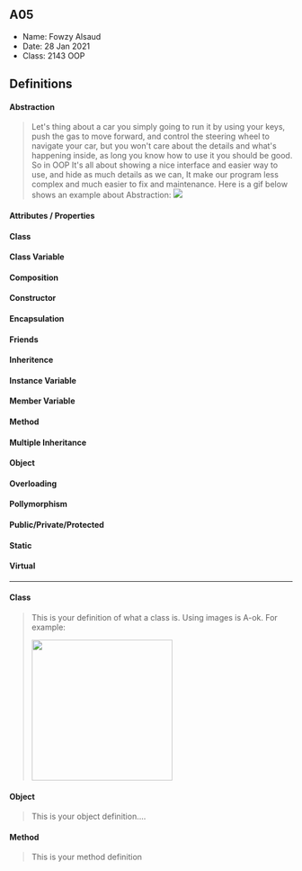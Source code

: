 ## A05

- Name: Fowzy Alsaud
- Date: 28 Jan 2021
- Class: 2143 OOP

## Definitions

#### Abstraction
> Let's thing about a car you simply going to run it by using your keys, push the gas to move forward, and control the steering wheel to navigate your car, but you won't care about the details and what's happening inside, as long you know how to use it you should be good. So in OOP It's all about showing a nice interface and easier way to use, and hide as much details as we can, It make our program less complex and much easier to fix and maintenance. Here is a gif below shows an example about Abstraction: 
><img src="http://2.bp.blogspot.com/-ZD17G36n6PU/VgWQA5ztiUI/AAAAAAAAACw/cbcsFbjKHgs/s640/abstraction.gif">

#### Attributes / Properties
> 
#### Class
>
#### Class Variable
>
#### Composition
>
#### Constructor
>
#### Encapsulation
>
#### Friends
>
#### Inheritence
>
#### Instance Variable
>
#### Member Variable
>
#### Method
>
#### Multiple Inheritance
>
#### Object
> 
#### Overloading
>
#### Pollymorphism
>
#### Public/Private/Protected
>
#### Static
>
#### Virtual
>

----------------------------------------------------------------------------------------------------------------------------
#### Class

> This is your definition of what a class is. Using images is A-ok. For example: 
>
><img src="https://ds055uzetaobb.cloudfront.net/image_optimizer/722c82aff075a14313be7fa7463f7fedad151a0a.png" width=250>


#### Object
> This is your object definition....

#### Method
> This is your method definition
